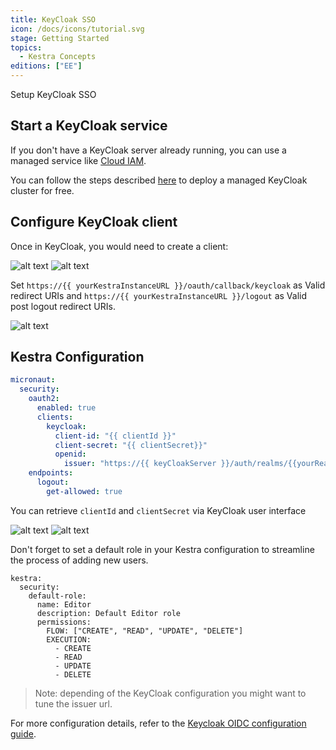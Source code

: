 ```yaml
---
title: KeyCloak SSO
icon: /docs/icons/tutorial.svg
stage: Getting Started 
topics:
  - Kestra Concepts
editions: ["EE"]
---
```


Setup KeyCloak SSO

## Start a KeyCloak service

If you don't have a KeyCloak server already running, you can use a managed service like [Cloud IAM](https://app.cloud-iam.com).

You can follow the steps described [here](https://documentation.cloud-iam.com/get-started/complete-tutorial.html) to deploy a managed KeyCloak cluster for free.

## Configure KeyCloak client

Once in KeyCloak, you would need to create a client:

![alt text](/docs/how-to-guides/keycloak/client1.png)
![alt text](/docs/how-to-guides/keycloak/client2.png)

Set `https://{{ yourKestraInstanceURL }}/oauth/callback/keycloak` as Valid redirect URIs and `https://{{ yourKestraInstanceURL }}/logout` as Valid post logout redirect URIs.

![alt text](/docs/how-to-guides/keycloak/redirect-uri.png)

## Kestra Configuration

```yaml
micronaut:
  security:
    oauth2:
      enabled: true
      clients:
        keycloak:
          client-id: "{{ clientId }}"
          client-secret: "{{ clientSecret}}"
          openid:
            issuer: "https://{{ keyCloakServer }}/auth/realms/{{yourRealm}}"
    endpoints:
      logout:
        get-allowed: true
```

You can retrieve `clientId` and `clientSecret` via KeyCloak user interface

![alt text](/docs/how-to-guides/keycloak/clientId.png)
![alt text](/docs/how-to-guides/keycloak/clientSecret.png)


Don't forget to set a default role in your Kestra configuration to streamline the process of adding new users.

```
kestra:
  security:
    default-role:
      name: Editor
      description: Default Editor role
      permissions:
        FLOW: ["CREATE", "READ", "UPDATE", "DELETE"]
        EXECUTION:
          - CREATE
          - READ
          - UPDATE
          - DELETE
```

> Note: depending of the KeyCloak configuration you might want to tune the issuer url.

For more configuration details, refer to the [Keycloak OIDC configuration guide](https://guides.micronaut.io/latest/micronaut-oauth2-keycloak-gradle-java.html).

